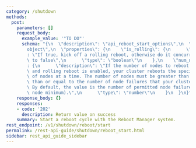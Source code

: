 ```yaml
---
category: /shutdown
methods:
  post:
    parameters: []
    request_body:
      example_value: '"TO DO"'
      schema: "{\n  \"description\": \"api_reboot_start_options\",\n  \"type\": \"\
        object\",\n  \"properties\": {\n    \"is_rolling\": {\n      \"description\"\
        : \"If true, kick off a rolling reboot, otherwise do it concurrently. Defaults\
        \ to false\",\n      \"type\": \"boolean\"\n    },\n    \"num_nodes_to_reboot\"\
        : {\n      \"description\": \"If the number of nodes to reboot is configured\
        \ and rolling reboot is enabled, your cluster reboots the specified number\
        \ of nodes at a time. The number of nodes must be greater than 0 and less\
        \ than or equal to the number of node failures that your cluster permits.\
        \ By default, the value is the number of permitted node failures minus 1 (1\
        \ node minimum).\",\n      \"type\": \"number\"\n    }\n  }\n}"
    response_body: {}
    responses:
    - code: '202'
      description: Return value on success
    summary: Start a reboot cycle with the Reboot Manager system.
rest_endpoint: /v1/shutdown/reboot/start
permalink: /rest-api-guide/shutdown/reboot_start.html
sidebar: rest_api_guide_sidebar
---
```

